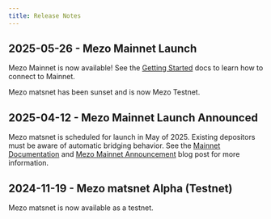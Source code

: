 ```yaml
---
title: Release Notes
---
```


## 2025-05-26 - Mezo Mainnet Launch

Mezo Mainnet is now available! See the [Getting Started](http://localhost:4321/docs/users/getting-started/connect) docs to learn how to connect to Mainnet.

Mezo matsnet has been sunset and is now Mezo Testnet.

## 2025-04-12 - Mezo Mainnet Launch Announced

Mezo matsnet is scheduled for launch in May of 2025. Existing depositors must be aware of automatic bridging behavior. See the [Mainnet Documentation](/docs/users/mainnet) and [Mezo Mainnet Announcement](https://blog.mezo.org/) blog post for more information.

## 2024-11-19 - Mezo matsnet Alpha (Testnet)

Mezo matsnet is now available as a testnet.
